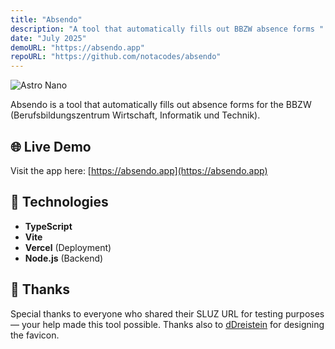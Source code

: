 ```yaml
---
title: "Absendo"
description: "A tool that automatically fills out BBZW absence forms "
date: "July 2025"
demoURL: "https://absendo.app"
repoURL: "https://github.com/notacodes/absendo"
---
```


![Astro Nano](/absendo-home.png)

Absendo is a tool that automatically fills out absence forms for the BBZW (Berufsbildungszentrum Wirtschaft, Informatik und Technik).

## 🌐 Live Demo

Visit the app here: [https://absendo.app](https://absendo.app)

## 🚀 Technologies

- **TypeScript**
- **Vite**
- **Vercel** (Deployment)
- **Node.js** (Backend)

## 🙏 Thanks

Special thanks to everyone who shared their SLUZ URL for testing purposes — your help made this tool possible.
Thanks also to [dDreistein](https://github.com/dDreistein) for designing the favicon.

